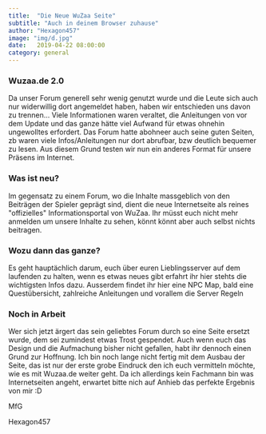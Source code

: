```yaml
---
title:  "Die Neue WuZaa Seite"
subtitle: "Auch in deinem Browser zuhause"
author: "Hexagon457"
image: "img/d.jpg"
date:   2019-04-22 08:00:00
category: general
---
```


### Wuzaa.de 2.0
Da unser Forum generell sehr wenig genutzt wurde und die Leute sich auch nur widerwillig dort angemeldet haben, haben wir entschieden uns davon zu trennen... Viele Informationen waren veraltet, die Anleitungen von vor dem Update und das ganze hätte viel Aufwand für etwas ohnehin ungewolltes erfordert. Das Forum hatte abohneer auch seine guten Seiten, zb waren viele Infos/Anleitungen nur dort abrufbar, bzw deutlich bequemer zu lesen. Aus diesem Grund testen wir nun ein anderes Format für unsere Präsens im Internet.

### Was ist neu?
Im gegensatz zu einem Forum, wo die Inhalte massgeblich von den Beiträgen der Spieler geprägt sind, dient die neue Internetseite als reines "offizielles" Informationsportal von WuZaa. Ihr müsst euch nicht mehr anmelden um unsere Inhalte zu sehen, könnt könnt aber auch selbst nichts beitragen.

### Wozu dann das ganze?
Es geht hauptächlich darum, euch über euren Lieblingsserver auf dem laufenden zu halten, wenn es etwas neues gibt erfahrt ihr hier stehts die wichtigsten Infos dazu. Ausserdem findet ihr hier eine NPC Map, bald eine Questübersicht, zahlreiche Anleitungen und vorallem die Server Regeln

### Noch in Arbeit
Wer sich jetzt ärgert das sein geliebtes Forum durch so eine Seite ersetzt wurde, dem sei zumindest etwas Trost gespendet. Auch wenn euch das Design und die Aufmachung bisher nicht gefallen, habt ihr dennoch einen Grund zur Hoffnung. Ich bin noch lange nicht fertig mit dem Ausbau der Seite, das ist nur der erste grobe Eindruck den ich euch vermitteln möchte, wie es mit Wuzaa.de weiter geht. Da ich allerdings kein Fachmann bin was Internetseiten angeht, erwartet bitte nich auf Anhieb das perfekte Ergebnis von mir :D

MfG

Hexagon457